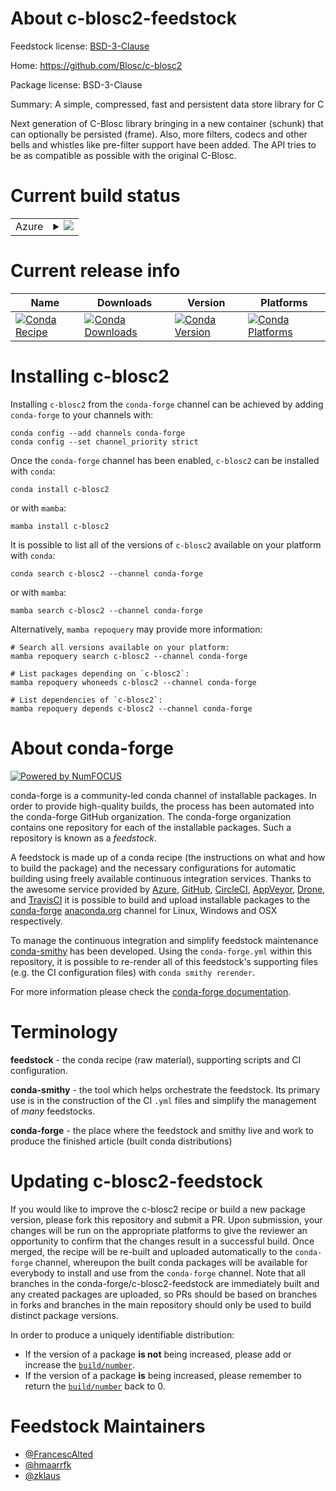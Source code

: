 About c-blosc2-feedstock
========================

Feedstock license: [BSD-3-Clause](https://github.com/conda-forge/c-blosc2-feedstock/blob/main/LICENSE.txt)

Home: https://github.com/Blosc/c-blosc2

Package license: BSD-3-Clause

Summary: A simple, compressed, fast and persistent data store library for C

Next generation of C-Blosc library bringing in a new container (schunk) that can optionally be persisted (frame).  Also, more filters, codecs and other bells and whistles like pre-filter support have been added.  The API tries to be as compatible as possible with the original C-Blosc.


Current build status
====================


<table>
    
  <tr>
    <td>Azure</td>
    <td>
      <details>
        <summary>
          <a href="https://dev.azure.com/conda-forge/feedstock-builds/_build/latest?definitionId=9562&branchName=main">
            <img src="https://dev.azure.com/conda-forge/feedstock-builds/_apis/build/status/c-blosc2-feedstock?branchName=main">
          </a>
        </summary>
        <table>
          <thead><tr><th>Variant</th><th>Status</th></tr></thead>
          <tbody><tr>
              <td>linux_64</td>
              <td>
                <a href="https://dev.azure.com/conda-forge/feedstock-builds/_build/latest?definitionId=9562&branchName=main">
                  <img src="https://dev.azure.com/conda-forge/feedstock-builds/_apis/build/status/c-blosc2-feedstock?branchName=main&jobName=linux&configuration=linux%20linux_64_" alt="variant">
                </a>
              </td>
            </tr><tr>
              <td>linux_aarch64</td>
              <td>
                <a href="https://dev.azure.com/conda-forge/feedstock-builds/_build/latest?definitionId=9562&branchName=main">
                  <img src="https://dev.azure.com/conda-forge/feedstock-builds/_apis/build/status/c-blosc2-feedstock?branchName=main&jobName=linux&configuration=linux%20linux_aarch64_" alt="variant">
                </a>
              </td>
            </tr><tr>
              <td>linux_ppc64le</td>
              <td>
                <a href="https://dev.azure.com/conda-forge/feedstock-builds/_build/latest?definitionId=9562&branchName=main">
                  <img src="https://dev.azure.com/conda-forge/feedstock-builds/_apis/build/status/c-blosc2-feedstock?branchName=main&jobName=linux&configuration=linux%20linux_ppc64le_" alt="variant">
                </a>
              </td>
            </tr><tr>
              <td>osx_64</td>
              <td>
                <a href="https://dev.azure.com/conda-forge/feedstock-builds/_build/latest?definitionId=9562&branchName=main">
                  <img src="https://dev.azure.com/conda-forge/feedstock-builds/_apis/build/status/c-blosc2-feedstock?branchName=main&jobName=osx&configuration=osx%20osx_64_" alt="variant">
                </a>
              </td>
            </tr><tr>
              <td>osx_arm64</td>
              <td>
                <a href="https://dev.azure.com/conda-forge/feedstock-builds/_build/latest?definitionId=9562&branchName=main">
                  <img src="https://dev.azure.com/conda-forge/feedstock-builds/_apis/build/status/c-blosc2-feedstock?branchName=main&jobName=osx&configuration=osx%20osx_arm64_" alt="variant">
                </a>
              </td>
            </tr><tr>
              <td>win_64</td>
              <td>
                <a href="https://dev.azure.com/conda-forge/feedstock-builds/_build/latest?definitionId=9562&branchName=main">
                  <img src="https://dev.azure.com/conda-forge/feedstock-builds/_apis/build/status/c-blosc2-feedstock?branchName=main&jobName=win&configuration=win%20win_64_" alt="variant">
                </a>
              </td>
            </tr>
          </tbody>
        </table>
      </details>
    </td>
  </tr>
</table>

Current release info
====================

| Name | Downloads | Version | Platforms |
| --- | --- | --- | --- |
| [![Conda Recipe](https://img.shields.io/badge/recipe-c--blosc2-green.svg)](https://anaconda.org/conda-forge/c-blosc2) | [![Conda Downloads](https://img.shields.io/conda/dn/conda-forge/c-blosc2.svg)](https://anaconda.org/conda-forge/c-blosc2) | [![Conda Version](https://img.shields.io/conda/vn/conda-forge/c-blosc2.svg)](https://anaconda.org/conda-forge/c-blosc2) | [![Conda Platforms](https://img.shields.io/conda/pn/conda-forge/c-blosc2.svg)](https://anaconda.org/conda-forge/c-blosc2) |

Installing c-blosc2
===================

Installing `c-blosc2` from the `conda-forge` channel can be achieved by adding `conda-forge` to your channels with:

```
conda config --add channels conda-forge
conda config --set channel_priority strict
```

Once the `conda-forge` channel has been enabled, `c-blosc2` can be installed with `conda`:

```
conda install c-blosc2
```

or with `mamba`:

```
mamba install c-blosc2
```

It is possible to list all of the versions of `c-blosc2` available on your platform with `conda`:

```
conda search c-blosc2 --channel conda-forge
```

or with `mamba`:

```
mamba search c-blosc2 --channel conda-forge
```

Alternatively, `mamba repoquery` may provide more information:

```
# Search all versions available on your platform:
mamba repoquery search c-blosc2 --channel conda-forge

# List packages depending on `c-blosc2`:
mamba repoquery whoneeds c-blosc2 --channel conda-forge

# List dependencies of `c-blosc2`:
mamba repoquery depends c-blosc2 --channel conda-forge
```


About conda-forge
=================

[![Powered by
NumFOCUS](https://img.shields.io/badge/powered%20by-NumFOCUS-orange.svg?style=flat&colorA=E1523D&colorB=007D8A)](https://numfocus.org)

conda-forge is a community-led conda channel of installable packages.
In order to provide high-quality builds, the process has been automated into the
conda-forge GitHub organization. The conda-forge organization contains one repository
for each of the installable packages. Such a repository is known as a *feedstock*.

A feedstock is made up of a conda recipe (the instructions on what and how to build
the package) and the necessary configurations for automatic building using freely
available continuous integration services. Thanks to the awesome service provided by
[Azure](https://azure.microsoft.com/en-us/services/devops/), [GitHub](https://github.com/),
[CircleCI](https://circleci.com/), [AppVeyor](https://www.appveyor.com/),
[Drone](https://cloud.drone.io/welcome), and [TravisCI](https://travis-ci.com/)
it is possible to build and upload installable packages to the
[conda-forge](https://anaconda.org/conda-forge) [anaconda.org](https://anaconda.org/)
channel for Linux, Windows and OSX respectively.

To manage the continuous integration and simplify feedstock maintenance
[conda-smithy](https://github.com/conda-forge/conda-smithy) has been developed.
Using the ``conda-forge.yml`` within this repository, it is possible to re-render all of
this feedstock's supporting files (e.g. the CI configuration files) with ``conda smithy rerender``.

For more information please check the [conda-forge documentation](https://conda-forge.org/docs/).

Terminology
===========

**feedstock** - the conda recipe (raw material), supporting scripts and CI configuration.

**conda-smithy** - the tool which helps orchestrate the feedstock.
                   Its primary use is in the construction of the CI ``.yml`` files
                   and simplify the management of *many* feedstocks.

**conda-forge** - the place where the feedstock and smithy live and work to
                  produce the finished article (built conda distributions)


Updating c-blosc2-feedstock
===========================

If you would like to improve the c-blosc2 recipe or build a new
package version, please fork this repository and submit a PR. Upon submission,
your changes will be run on the appropriate platforms to give the reviewer an
opportunity to confirm that the changes result in a successful build. Once
merged, the recipe will be re-built and uploaded automatically to the
`conda-forge` channel, whereupon the built conda packages will be available for
everybody to install and use from the `conda-forge` channel.
Note that all branches in the conda-forge/c-blosc2-feedstock are
immediately built and any created packages are uploaded, so PRs should be based
on branches in forks and branches in the main repository should only be used to
build distinct package versions.

In order to produce a uniquely identifiable distribution:
 * If the version of a package **is not** being increased, please add or increase
   the [``build/number``](https://docs.conda.io/projects/conda-build/en/latest/resources/define-metadata.html#build-number-and-string).
 * If the version of a package **is** being increased, please remember to return
   the [``build/number``](https://docs.conda.io/projects/conda-build/en/latest/resources/define-metadata.html#build-number-and-string)
   back to 0.

Feedstock Maintainers
=====================

* [@FrancescAlted](https://github.com/FrancescAlted/)
* [@hmaarrfk](https://github.com/hmaarrfk/)
* [@zklaus](https://github.com/zklaus/)


<!-- dummy commit to enable rerendering -->

